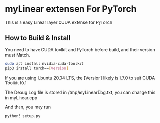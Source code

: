 # myLinear extensen For PyTorch

This is a easy Linear layer CUDA extense for PyTorch

## How to Build & Install

You need to have CUDA toolkit and PyTorch before build, and their version must Match.

```bash
sudo apt install nvidia-cuda-toolkit
pip3 install torch==[Version]
```

If you are using Ubuntu 20.04 LTS, the [Version] likely is 1.7.0 to suit CUDA Toolkit 10.1

The Debug Log file is stored in /tmp/myLinearDbg.txt, you can change this in myLinear.cpp

And then, you may run

```bash
python3 setup.py
```
